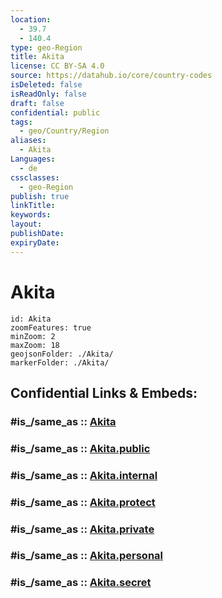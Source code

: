 ```yaml
---
location:
  - 39.7
  - 140.4
type: geo-Region
title: Akita
license: CC BY-SA 4.0
source: https://datahub.io/core/country-codes
isDeleted: false
isReadOnly: false
draft: false
confidential: public
tags:
  - geo/Country/Region
aliases:
  - Akita
Languages:
  - de
cssclasses:
  - geo-Region
publish: true
linkTitle:
keywords:
layout:
publishDate:
expiryDate:
---
```


# Akita

```leaflet
id: Akita
zoomFeatures: true 
minZoom: 2 
maxZoom: 18
geojsonFolder: ./Akita/
markerFolder: ./Akita/
```


## Confidential Links & Embeds: 

### #is_/same_as :: [Akita](/_Standards/Earth/Continent/Asia/Asia~East/Japan/Regions~Japan/Tōhoku/prefectures~Tōhoku/Akita.md) 

### #is_/same_as :: [Akita.public](/_public/Earth/Continent/Asia/Asia~East/Japan/Regions~Japan/Tōhoku/prefectures~Tōhoku/Akita.public.md) 

### #is_/same_as :: [Akita.internal](/_internal/Earth/Continent/Asia/Asia~East/Japan/Regions~Japan/Tōhoku/prefectures~Tōhoku/Akita.internal.md) 

### #is_/same_as :: [Akita.protect](/_protect/Earth/Continent/Asia/Asia~East/Japan/Regions~Japan/Tōhoku/prefectures~Tōhoku/Akita.protect.md) 

### #is_/same_as :: [Akita.private](/_private/Earth/Continent/Asia/Asia~East/Japan/Regions~Japan/Tōhoku/prefectures~Tōhoku/Akita.private.md) 

### #is_/same_as :: [Akita.personal](/_personal/Earth/Continent/Asia/Asia~East/Japan/Regions~Japan/Tōhoku/prefectures~Tōhoku/Akita.personal.md) 

### #is_/same_as :: [Akita.secret](/_secret/Earth/Continent/Asia/Asia~East/Japan/Regions~Japan/Tōhoku/prefectures~Tōhoku/Akita.secret.md)

